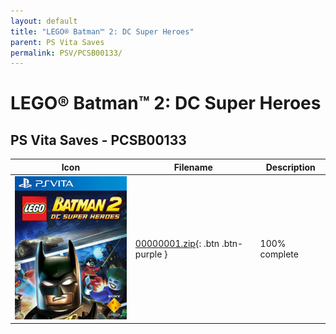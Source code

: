 ```yaml
---
layout: default
title: "LEGO® Batman™ 2: DC Super Heroes"
parent: PS Vita Saves
permalink: PSV/PCSB00133/
---
```

# LEGO® Batman™ 2: DC Super Heroes

## PS Vita Saves - PCSB00133

| Icon | Filename | Description |
|------|----------|-------------|
| ![LEGO® Batman™ 2: DC Super Heroes](icon0.png) | [00000001.zip](00000001.zip){: .btn .btn-purple } | 100% complete  |
